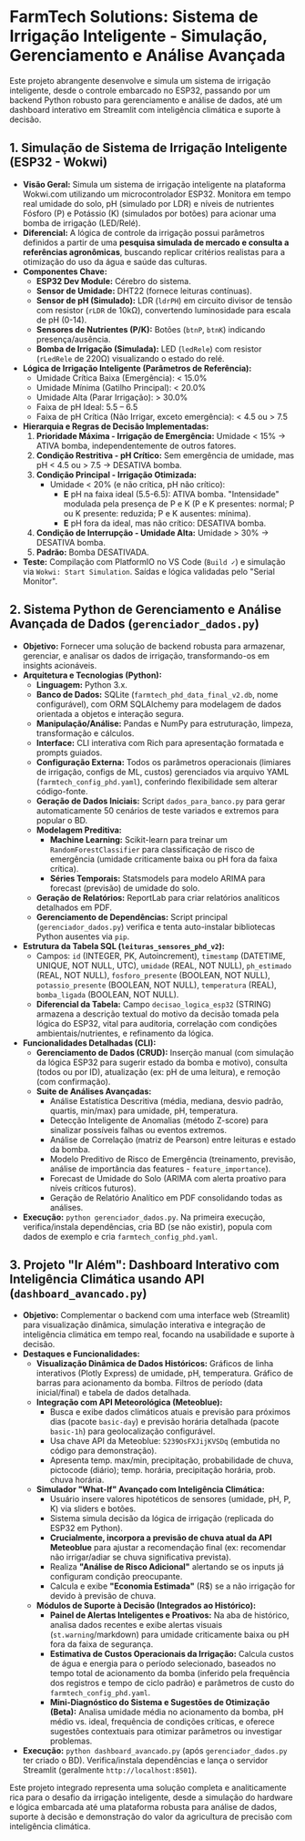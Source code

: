 # FarmTech Solutions: Sistema de Irrigação Inteligente - Simulação, Gerenciamento e Análise Avançada

Este projeto abrangente desenvolve e simula um sistema de irrigação inteligente, desde o controle embarcado no ESP32, passando por um backend Python robusto para gerenciamento e análise de dados, até um dashboard interativo em Streamlit com inteligência climática e suporte à decisão.

## 1. Simulação de Sistema de Irrigação Inteligente (ESP32 - Wokwi)

* **Visão Geral:** Simula um sistema de irrigação inteligente na plataforma Wokwi.com utilizando um microcontrolador ESP32. Monitora em tempo real umidade do solo, pH (simulado por LDR) e níveis de nutrientes Fósforo (P) e Potássio (K) (simulados por botões) para acionar uma bomba de irrigação (LED/Relé).
* **Diferencial:** A lógica de controle da irrigação possui parâmetros definidos a partir de uma **pesquisa simulada de mercado e consulta a referências agronômicas**, buscando replicar critérios realistas para a otimização do uso da água e saúde das culturas.
* **Componentes Chave:**
    * **ESP32 Dev Module:** Cérebro do sistema.
    * **Sensor de Umidade:** DHT22 (fornece leituras contínuas).
    * **Sensor de pH (Simulado):** LDR (`ldrPH`) em circuito divisor de tensão com resistor (`rLDR` de 10kΩ), convertendo luminosidade para escala de pH (0-14).
    * **Sensores de Nutrientes (P/K):** Botões (`btnP`, `btnK`) indicando presença/ausência.
    * **Bomba de Irrigação (Simulada):** LED (`ledRele`) com resistor (`rLedRele` de 220Ω) visualizando o estado do relé.
* **Lógica de Irrigação Inteligente (Parâmetros de Referência):**
    * Umidade Crítica Baixa (Emergência): < 15.0%
    * Umidade Mínima (Gatilho Principal): < 20.0%
    * Umidade Alta (Parar Irrigação): > 30.0%
    * Faixa de pH Ideal: 5.5 – 6.5
    * Faixa de pH Crítica (Não Irrigar, exceto emergência): < 4.5 ou > 7.5
* **Hierarquia e Regras de Decisão Implementadas:**
    1.  **Prioridade Máxima - Irrigação de Emergência:** Umidade < 15% -> ATIVA bomba, independentemente de outros fatores.
    2.  **Condição Restritiva - pH Crítico:** Sem emergência de umidade, mas pH < 4.5 ou > 7.5 -> DESATIVA bomba.
    3.  **Condição Principal - Irrigação Otimizada:**
        * Umidade < 20% (e não crítica, pH não crítico):
            * **E** pH na faixa ideal (5.5-6.5): ATIVA bomba. "Intensidade" modulada pela presença de P e K (P e K presentes: normal; P ou K presente: reduzida; P e K ausentes: mínima).
            * **E** pH fora da ideal, mas não crítico: DESATIVA bomba.
    4.  **Condição de Interrupção - Umidade Alta:** Umidade > 30% -> DESATIVA bomba.
    5.  **Padrão:** Bomba DESATIVADA.
* **Teste:** Compilação com PlatformIO no VS Code (`Build ✓`) e simulação via `Wokwi: Start Simulation`. Saídas e lógica validadas pelo "Serial Monitor".

## 2. Sistema Python de Gerenciamento e Análise Avançada de Dados (`gerenciador_dados.py`)

* **Objetivo:** Fornecer uma solução de backend robusta para armazenar, gerenciar, e analisar os dados de irrigação, transformando-os em insights acionáveis.
* **Arquitetura e Tecnologias (Python):**
    * **Linguagem:** Python 3.x.
    * **Banco de Dados:** SQLite (`farmtech_phd_data_final_v2.db`, nome configurável), com ORM SQLAlchemy para modelagem de dados orientada a objetos e interação segura.
    * **Manipulação/Análise:** Pandas e NumPy para estruturação, limpeza, transformação e cálculos.
    * **Interface:** CLI interativa com Rich para apresentação formatada e prompts guiados.
    * **Configuração Externa:** Todos os parâmetros operacionais (limiares de irrigação, configs de ML, custos) gerenciados via arquivo YAML (`farmtech_config_phd.yaml`), conferindo flexibilidade sem alterar código-fonte.
    * **Geração de Dados Iniciais:** Script `dados_para_banco.py` para gerar automaticamente 50 cenários de teste variados e extremos para popular o BD.
    * **Modelagem Preditiva:**
        * **Machine Learning:** Scikit-learn para treinar um `RandomForestClassifier` para classificação de risco de emergência (umidade criticamente baixa ou pH fora da faixa crítica).
        * **Séries Temporais:** Statsmodels para modelo ARIMA para forecast (previsão) de umidade do solo.
    * **Geração de Relatórios:** ReportLab para criar relatórios analíticos detalhados em PDF.
    * **Gerenciamento de Dependências:** Script principal (`gerenciador_dados.py`) verifica e tenta auto-instalar bibliotecas Python ausentes via `pip`.
* **Estrutura da Tabela SQL (`leituras_sensores_phd_v2`):**
    * Campos: `id` (INTEGER, PK, Autoincrement), `timestamp` (DATETIME, UNIQUE, NOT NULL, UTC), `umidade` (REAL, NOT NULL), `ph_estimado` (REAL, NOT NULL), `fosforo_presente` (BOOLEAN, NOT NULL), `potassio_presente` (BOOLEAN, NOT NULL), `temperatura` (REAL), `bomba_ligada` (BOOLEAN, NOT NULL).
    * **Diferencial da Tabela:** Campo `decisao_logica_esp32` (STRING) armazena a descrição textual do motivo da decisão tomada pela lógica do ESP32, vital para auditoria, correlação com condições ambientais/nutrientes, e refinamento da lógica.
* **Funcionalidades Detalhadas (CLI):**
    * **Gerenciamento de Dados (CRUD):** Inserção manual (com simulação da lógica ESP32 para sugerir estado da bomba e motivo), consulta (todos ou por ID), atualização (ex: pH de uma leitura), e remoção (com confirmação).
    * **Suite de Análises Avançadas:**
        * Análise Estatística Descritiva (média, mediana, desvio padrão, quartis, min/max) para umidade, pH, temperatura.
        * Detecção Inteligente de Anomalias (método Z-score) para sinalizar possíveis falhas ou eventos extremos.
        * Análise de Correlação (matriz de Pearson) entre leituras e estado da bomba.
        * Modelo Preditivo de Risco de Emergência (treinamento, previsão, análise de importância das features - `feature_importance`).
        * Forecast de Umidade do Solo (ARIMA com alerta proativo para níveis críticos futuros).
        * Geração de Relatório Analítico em PDF consolidando todas as análises.
* **Execução:** `python gerenciador_dados.py`. Na primeira execução, verifica/instala dependências, cria BD (se não existir), popula com dados de exemplo e cria `farmtech_config_phd.yaml`.

## 3. Projeto "Ir Além": Dashboard Interativo com Inteligência Climática usando API (`dashboard_avancado.py`)

* **Objetivo:** Complementar o backend com uma interface web (Streamlit) para visualização dinâmica, simulação interativa e integração de inteligência climática em tempo real, focando na usabilidade e suporte à decisão.
* **Destaques e Funcionalidades:**
    * **Visualização Dinâmica de Dados Históricos:** Gráficos de linha interativos (Plotly Express) de umidade, pH, temperatura. Gráfico de barras para acionamento da bomba. Filtros de período (data inicial/final) e tabela de dados detalhada.
    * **Integração com API Meteorológica (Meteoblue):**
        * Busca e exibe dados climáticos atuais e previsão para próximos dias (pacote `basic-day`) e previsão horária detalhada (pacote `basic-1h`) para geolocalização configurável.
        * Usa chave API da Meteoblue: `5239OsFXJijKVSDq` (embutida no código para demonstração).
        * Apresenta temp. max/min, precipitação, probabilidade de chuva, pictocode (diário); temp. horária, precipitação horária, prob. chuva horária.
    * **Simulador "What-If" Avançado com Inteligência Climática:**
        * Usuário insere valores hipotéticos de sensores (umidade, pH, P, K) via sliders e botões.
        * Sistema simula decisão da lógica de irrigação (replicada do ESP32 em Python).
        * **Crucialmente, incorpora a previsão de chuva atual da API Meteoblue** para ajustar a recomendação final (ex: recomendar não irrigar/adiar se chuva significativa prevista).
        * Realiza **"Análise de Risco Adicional"** alertando se os inputs já configuram condição preocupante.
        * Calcula e exibe **"Economia Estimada"** (R$) se a não irrigação for devido à previsão de chuva.
    * **Módulos de Suporte à Decisão (Integrados ao Histórico):**
        * **Painel de Alertas Inteligentes e Proativos:** Na aba de histórico, analisa dados recentes e exibe alertas visuais (`st.warning`/markdown) para umidade criticamente baixa ou pH fora da faixa de segurança.
        * **Estimativa de Custos Operacionais da Irrigação:** Calcula custos de água e energia para o período selecionado, baseados no tempo total de acionamento da bomba (inferido pela frequência dos registros e tempo de ciclo padrão) e parâmetros de custo do `farmtech_config_phd.yaml`.
        * **Mini-Diagnóstico do Sistema e Sugestões de Otimização (Beta):** Analisa umidade média no acionamento da bomba, pH médio vs. ideal, frequência de condições críticas, e oferece sugestões contextuais para otimizar parâmetros ou investigar problemas.
* **Execução:** `python dashboard_avancado.py` (após `gerenciador_dados.py` ter criado o BD). Verifica/instala dependências e lança o servidor Streamlit (geralmente `http://localhost:8501`).

Este projeto integrado representa uma solução completa e analiticamente rica para o desafio da irrigação inteligente, desde a simulação do hardware e lógica embarcada até uma plataforma robusta para análise de dados, suporte à decisão e demonstração do valor da agricultura de precisão com inteligência climática.

